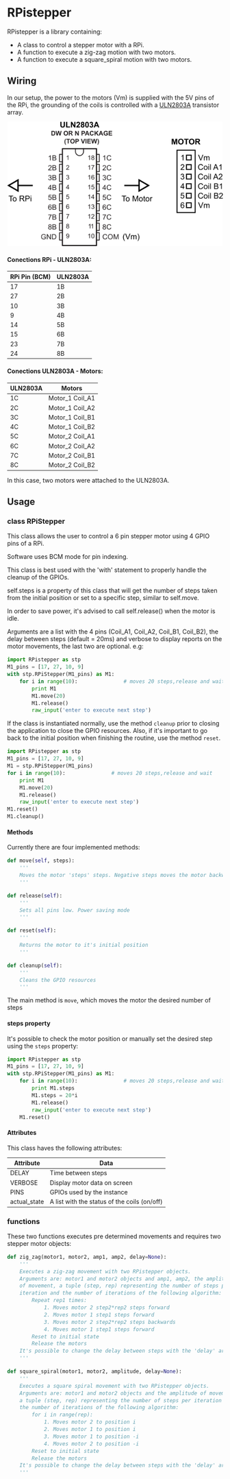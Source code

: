 # RPistepper

RPistepper is a library containing:
* A class to control a stepper motor with a RPi.
* A function to execute a zig-zag motion with two motors.
* A function to execute a square_spiral motion with two motors.

## Wiring
In our setup, the power to the motors (Vm) is supplied with the 5V pins of the RPi, the grounding of the coils is controlled with a [ULN2803A](http://www.ti.com/lit/ds/symlink/uln2803a.pdf) transistor array.

![Alt text](pinout.png "Example setup")

#### Conections RPi - ULN2803A:

| RPi Pin (BCM)| ULN2803A|
|--------------|---------|
|      17      |    1B   |
|      27      |    2B   |
|      10      |    3B   |
|      9       |    4B   |
|      14      |    5B   |
|      15      |    6B   |
|      23      |    7B   |
|      24      |    8B   |

#### Conections ULN2803A - Motors:

| ULN2803A| Motors          |
|---------|-----------------|
|    1C   | Motor_1 Coil_A1 |
|    2C   | Motor_1 Coil_A2 |
|    3C   | Motor_1 Coil_B1 |
|    4C   | Motor_1 Coil_B2 |
|    5C   | Motor_2 Coil_A1 |
|    6C   | Motor_2 Coil_A2 |
|    7C   | Motor_2 Coil_B1 |
|    8C   | Motor_2 Coil_B2 |

In this case, two motors were attached to the ULN2803A.


## Usage
### class RPiStepper
This class allows the user to control a 6 pin stepper motor using 4 GPIO pins of a RPi.

Software uses BCM mode for pin indexing.

This class is best used with the 'with' statement to properly handle the cleanup of the GPIOs.

self.steps is a property of this class that will get the number of steps taken from the initial position or set to a specific step, similar to self.move.

In order to save power, it's advised to call self.release() when the motor is idle.

Arguments are a list with the 4 pins (Coil_A1, Coil_A2, Coil_B1, Coil_B2), the delay between steps (default = 20ms) and verbose to display reports on the motor movements, the last two are optional.
e.g:
```python
import RPistepper as stp
M1_pins = [17, 27, 10, 9]
with stp.RPiStepper(M1_pins) as M1:
    for i in range(10):               # moves 20 steps,release and wait
        print M1
        M1.move(20)
        M1.release()
        raw_input('enter to execute next step')
```
If the class is instantiated normally, use the method `cleanup` prior to closing the application to close the GPIO resources.
Also, if it's important to go back to the initial position when finishing the routine, use the method `reset`.

```python
import RPistepper as stp
M1_pins = [17, 27, 10, 9]
M1 = stp.RPiStepper(M1_pins)
for i in range(10):               # moves 20 steps,release and wait
    print M1
    M1.move(20)
    M1.release()
    raw_input('enter to execute next step')
M1.reset()
M1.cleanup()
```


#### Methods
Currently there are four implemented methods:
```python
def move(self, steps):
    '''
    Moves the motor 'steps' steps. Negative steps moves the motor backwards
    '''
```
```python
def release(self):
    '''
    Sets all pins low. Power saving mode
    '''
```
```python
def reset(self):
    '''
    Returns the motor to it's initial position
    '''
```
```python
def cleanup(self):
    '''
    Cleans the GPIO resources
    '''
```
The main method is `move`, which moves the motor the desired number of steps

#### steps property
It's possible to check the motor position or manually set the desired step using the `steps` property:
```python
import RPistepper as stp
M1_pins = [17, 27, 10, 9]
with stp.RPiStepper(M1_pins) as M1:
    for i in range(10):               # moves 20 steps,release and wait
        print M1.steps
        M1.steps = 20*i
        M1.release()
        raw_input('enter to execute next step')
    M1.reset()
```
#### Attributes
This class haves the following attributes:

| Attribute    |  Data   |
|--------------|---------|
| DELAY        | Time between steps           |
| VERBOSE      | Display motor data on screen |
| PINS         | GPIOs used by the instance   |
| actual_state | A list with the status of the coils (on/off) |

### functions
These two functions executes pre determined movements and requires two stepper motor objects:
```python
def zig_zag(motor1, motor2, amp1, amp2, delay=None):
    '''
    Executes a zig-zag movement with two RPistepper objects.
    Arguments are: motor1 and motor2 objects and amp1, amp2, the amplitude
    of movement, a tuple (step, rep) representing the number of steps per
    iteration and the number of iterations of the following algorithm:
        Repeat rep1 times:
            1. Moves motor 2 step2*rep2 steps forward
            2. Moves motor 1 step1 steps forward
            3. Moves motor 2 step2*rep2 steps backwards
            4. Moves motor 1 step1 steps forward
        Reset to initial state
        Release the motors
    It's possible to change the delay between steps with the 'delay' argument
    '''
```
```python
def square_spiral(motor1, motor2, amplitude, delay=None):
    '''
    Executes a square spiral movement with two RPistepper objects.
    Arguments are: motor1 and motor2 objects and the amplitude of movement,
    a tuple (step, rep) representing the number of steps per iteration and
    the number of iterations of the following algorithm:
        for i in range(rep):
            1. Moves motor 2 to position i
            2. Moves motor 1 to position i
            3. Moves motor 1 to position -i
            4. Moves motor 2 to position -i
        Reset to initial state
        Release the motors
    It's possible to change the delay between steps with the 'delay' argument
    '''
```

